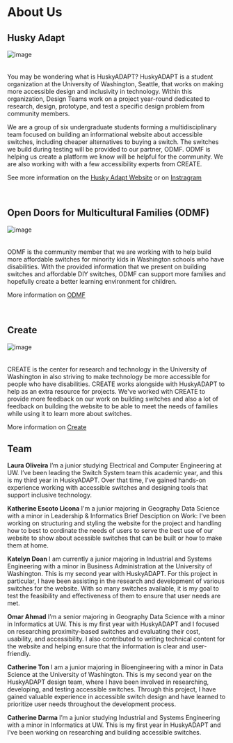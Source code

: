# About Us 
## Husky Adapt   
![image](https://github.com/user-attachments/assets/f0d38845-0445-4c32-91b4-ea80b21d4a2a)  
<br>  
You may be wondering what is HuskyADAPT? HuskyADAPT is a student organization at the University of Washington, Seattle, that works on making more accessible design and inclusivity in technology. Within this organization, Design Teams work on a project year-round dedicated to research, design, prototype, and test a specific design problem from community members.  

We are a group of six undergraduate students forming a multidisciplinary team focused on building an informational website about accessible switches, including cheaper alternatives to buying a switch. The switches we build during testing will be provided to our partner, ODMF. ODMF is helping us create a platform we know will be helpful for the community. We are also working with with a few accessibility experts from CREATE.

See more information on the [Husky Adapt Website](https://www.huskyadapt.me.uw.edu/) or on [Instragram](https://www.instagram.com/huskyadapt/)

<br>  

## Open Doors for Multicultural Families (ODMF)   
![image](https://github.com/user-attachments/assets/0b9b5883-9ec9-49fa-98b5-fc20489b3e76)  
<br>  
ODMF is the community member that we are working with to help build more affordable switches for minority kids in Washington schools who have disabilities. With the provided information that we present on building switches and affordable DIY switches, ODMF can support more families and hopefully create a better learning environment for children.  

More information on [ODMF](https://opendoorswa.org/)

<br> 

## Create   
![image](https://github.com/user-attachments/assets/3dbe7e55-f1f6-4bad-86d6-44825133e454)  
<br>  
CREATE is the center for research and technology in the University of Washington in also striving to make technology be more accessible for people who have disabilities. CREATE works alongside with HuskyADAPT to help as an extra resource for projects. We've worked with CREATE to provide more feedback on our work on building switches and also a lot of feedback on building the website to be able to meet the needs of families while using it to learn more about switches.   

More information on [Create](https://create.uw.edu/)  

## Team 
**Laura Oliveira**
I’m a junior studying Electrical and Computer Engineering at UW. I’ve been leading the Switch System team this academic year, and this is my third year in HuskyADAPT. Over that time, I’ve gained hands-on experience working with accessible switches and designing tools that support inclusive technology.

**Katherine Escoto Licona**
I'm a junior majoring in Geography Data Science with a minor in Leadership & Informatics
Brief Desciption on Work: I've been working on structuring and styling the website for the project and handling how to best to cordinate the needs of users to serve the best use of our website to show about acessible switches that can be built or how to make them at home.

**Katelyn Doan** 
I am currently a junior majoring in Industrial and Systems Engineering with a minor in Business Administration at the University of Washington. This is my second year with HuskyADAPT. For this project in particular, I have been assisting in the research and development of various switches for the website. With so many switches available, it is my goal to test the feasibility and effectiveness of them to ensure that user needs are met. 

**Omar Ahmad** 
I’m a senior majoring in Geography Data Science with a minor in Informatics at UW. This is my first year with HuskyADAPT and I focused on researching proximity-based switches and evaluating their cost, usability, and accessibility. I also contributed to writing technical content for the website and helping ensure that the information is clear and user-friendly.

**Catherine Ton** 
I am a junior majoring in Bioengineering with a minor in Data Science at the University of Washington. This is my second year on the HuskyADAPT design team, where I have been involved in researching, developing, and testing accessible switches. Through this project, I have gained valuable experience in accessible switch design and have learned to prioritize user needs throughout the development process.

**Catherine Darma**
I’m a junior studying Industrial and Systems Engineering with a minor in Informatics at UW. This is my first year in HuskyADAPT and I’ve been working on researching and building accessible switches.




